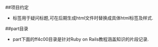 ##项目约定
* <??></??>标签用于疑问标题,可在后期生成html文件时替换成具体html标签及样式.
##part目录
* part下面的ff4c00目录是针对Ruby on Rails教程涵盖知识的片段记录.
